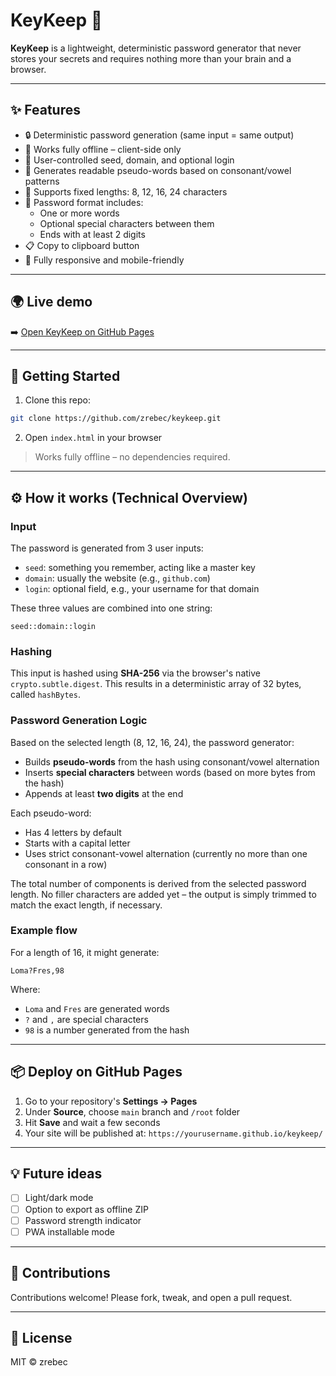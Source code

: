 # KeyKeep 🔐

**KeyKeep** is a lightweight, deterministic password generator that never stores your secrets and requires nothing more than your brain and a browser.

---

## ✨ Features

- 🔒 Deterministic password generation (same input = same output)
- 🧠 Works fully offline – client-side only
- 🧩 User-controlled seed, domain, and optional login
- 🧠 Generates readable pseudo-words based on consonant/vowel patterns
- 📏 Supports fixed lengths: 8, 12, 16, 24 characters
- 🔐 Password format includes:
  - One or more words
  - Optional special characters between them
  - Ends with at least 2 digits
- 📋 Copy to clipboard button
- 📱 Fully responsive and mobile-friendly

---

## 🌍 Live demo

➡️ [Open KeyKeep on GitHub Pages](https://zrebec.github.io/keykeep/)

---

## 🚀 Getting Started

1. Clone this repo:

```bash
git clone https://github.com/zrebec/keykeep.git
```

2. Open `index.html` in your browser

> Works fully offline – no dependencies required.

---

## ⚙️ How it works (Technical Overview)

### Input

The password is generated from 3 user inputs:

- `seed`: something you remember, acting like a master key
- `domain`: usually the website (e.g., `github.com`)
- `login`: optional field, e.g., your username for that domain

These three values are combined into one string:

```
seed::domain::login
```

### Hashing

This input is hashed using **SHA-256** via the browser's native `crypto.subtle.digest`. This results in a deterministic array of 32 bytes, called `hashBytes`.

### Password Generation Logic

Based on the selected length (8, 12, 16, 24), the password generator:

- Builds **pseudo-words** from the hash using consonant/vowel alternation
- Inserts **special characters** between words (based on more bytes from the hash)
- Appends at least **two digits** at the end

Each pseudo-word:

- Has 4 letters by default
- Starts with a capital letter
- Uses strict consonant-vowel alternation (currently no more than one consonant in a row)

The total number of components is derived from the selected password length. No filler characters are added yet – the output is simply trimmed to match the exact length, if necessary.

### Example flow

For a length of 16, it might generate:

```
Loma?Fres,98
```

Where:

- `Loma` and `Fres` are generated words
- `?` and `,` are special characters
- `98` is a number generated from the hash

---

## 📦 Deploy on GitHub Pages

1. Go to your repository's **Settings → Pages**
2. Under **Source**, choose `main` branch and `/root` folder
3. Hit **Save** and wait a few seconds
4. Your site will be published at:
   `https://yourusername.github.io/keykeep/`

---

## 💡 Future ideas

- [ ] Light/dark mode
- [ ] Option to export as offline ZIP
- [ ] Password strength indicator
- [ ] PWA installable mode

---

## 🤝 Contributions

Contributions welcome! Please fork, tweak, and open a pull request.

---

## 📜 License

MIT © zrebec
